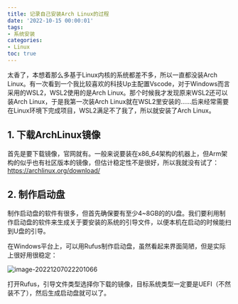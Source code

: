 ```yaml
---
title: 记录自己安装Arch Linux的过程
date: '2022-10-15 00:00:01'
tags: 
- 系统安装
categories:
- Linux
toc: true
---
```


太香了，本想着那么多基于Linux内核的系统都差不多，所以一直都没装Arch Linux。有一次看到一个我比较喜欢的科技Up主配置Vscode，对于Windows而言采用的WSL2，WSL2使用的是Arch Linux。那个时候我才发现原来WSL2还可以装Arch Linux，于是我第一次装Arch Linux就在WSL2里安装的......后来经常需要在Linux环境下完成项目，WSL2满足不了我了，所以就安装了Arch Linux。
<!--more-->

## 1. 下载ArchLinux镜像

首先是要下载镜像，官网就有。一般来说要装在x86_64架构的机器上，但Arm架构的似乎也有社区版本的镜像，但估计稳定性不是很好，所以我就没有试了：https://archlinux.org/download/

## 2. 制作启动盘

制作启动盘的软件有很多，但首先确保要有至少4~8GB的的U盘。我们要利用制作启动盘的软件来生成关于要安装的系统的引导文件，以便本机在启动的时候能扫到U盘的引导。

在Windows平台上，可以用Rufus制作启动盘，虽然看起来界面简陋，但是实际上很好用很稳定：

![image-20221207022201066](https://cdn.jsdelivr.net/gh/InverseDa/image@master/image/image-20221207022201066.png)

打开Rufus，引导文件类型选择你下载的镜像，目标系统类型一定要是UEFI（不然装不了），然后生成启动盘就可以了。

